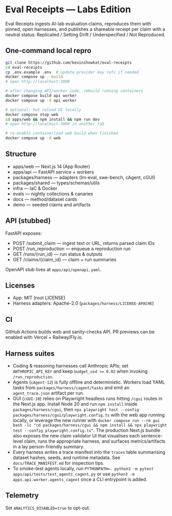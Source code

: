 # Eval Receipts — Labs Edition

Eval Receipts ingests AI-lab evaluation claims, reproduces them with pinned, open harnesses, and publishes a shareable receipt per claim with a neutral status: Replicated / Setting Drift / Underspecified / Not Reproduced.

## One-command local repro

```bash
git clone https://github.com/kevinshowkat/eval-receipts
cd eval-receipts
cp .env.example .env  # update provider key refs if needed
docker compose up --build
# open http://localhost:3000

# after changing API/worker code, rebuild running containers
docker compose build api worker
docker compose up -d api worker

# optional: hot reload UI locally
docker compose stop web
cd apps/web && npm install && npm run dev
# open http://localhost:3000 in another tab

# re-enable containerized web build when finished
docker compose up -d web
```

## Structure

- apps/web — Next.js 14 (App Router)
- apps/api — FastAPI service + workers
- packages/harness — adapters (lm-eval, swe-bench, cAgent, cGUI)
- packages/shared — types/schemas/utils
- infra — IaC & Docker
- evals — nightly collections & canaries
- docs — method/dataset cards
- demo — seeded claims and artifacts

## API (stubbed)

FastAPI exposes:
- POST /submit_claim — ingest text or URL, returns parsed claim IDs
- POST /run_reproduction — enqueue a reproduction run
- GET /runs/{run_id} — run status & outputs
- GET /claims/{claim_id} — claim + run summaries

OpenAPI stub lives at `apps/api/openapi.yaml`.

## Licenses
- App: MIT (root LICENSE)
- Harness adapters: Apache-2.0 (`packages/harness/LICENSE-APACHE`)

## CI
GitHub Actions builds web and sanity-checks API. PR previews can be enabled with Vercel + Railway/Fly.io.

## Harness suites
- Coding & reasoning harnesses call Anthropic APIs; set `ANTHROPIC_API_KEY` and keep `budget_usd >= 0.02` when invoking `/run_reproduction`.
- Agents (`cAgent-12`) is fully offline and deterministic. Workers load YAML tasks from `packages/harness/cagent/tasks` and emit an `agent_trace.json` artifact per run.
- GUI (`cGUI-10`) relies on Playwright headless runs hitting `/cgui` routes in the Next.js app. Install Node 20 and run `npm install` inside `packages/harness/cgui`, then `npx playwright test --config packages/harness/cgui/playwright.config.ts` with the web app running locally, or leverage the new runner with `docker compose run --rm gui bash -lc "cd packages/harness/cgui && npm install && npx playwright test --config playwright.config.ts"`. The production Next.js bundle also exposes the new claim validator UI that visualises each sentence-level claim, runs the appropriate harness, and surfaces metrics/artifacts in a lay person-friendly summary.
- Every harness writes a trace manifest into the `traces` table summarising dataset hashes, seeds, and runtime metadata. See `docs/TRACE_MANIFEST.md` for inspection tips.
- To smoke-test agents locally, run `PYTHONPATH=. python3 -m pytest apps/api/tests/test_agents_cagent.py` or use `python3 -m apps.api.worker.agents_cagent` once a CLI entrypoint is added.

## Telemetry
Set `ANALYTICS_DISABLED=true` to opt-out.
